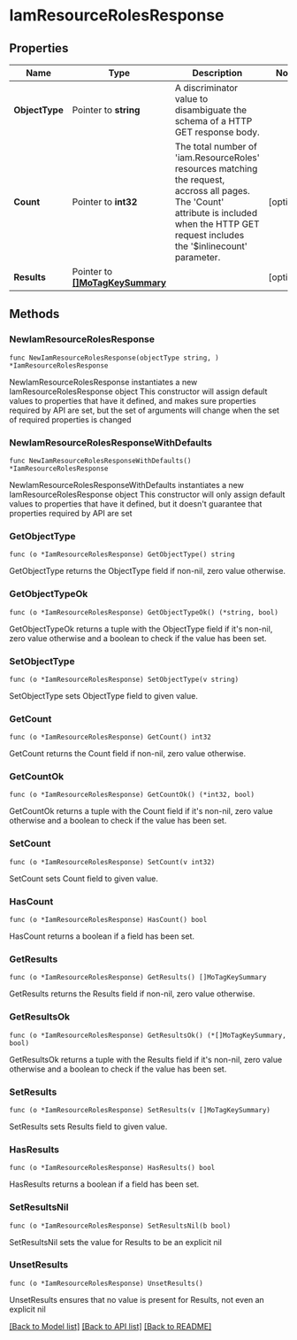 # IamResourceRolesResponse

## Properties

Name | Type | Description | Notes
------------ | ------------- | ------------- | -------------
**ObjectType** | Pointer to **string** | A discriminator value to disambiguate the schema of a HTTP GET response body. | 
**Count** | Pointer to **int32** | The total number of &#39;iam.ResourceRoles&#39; resources matching the request, accross all pages. The &#39;Count&#39; attribute is included when the HTTP GET request includes the &#39;$inlinecount&#39; parameter. | [optional] 
**Results** | Pointer to [**[]MoTagKeySummary**](MoTagKeySummary.md) |  | [optional] 

## Methods

### NewIamResourceRolesResponse

`func NewIamResourceRolesResponse(objectType string, ) *IamResourceRolesResponse`

NewIamResourceRolesResponse instantiates a new IamResourceRolesResponse object
This constructor will assign default values to properties that have it defined,
and makes sure properties required by API are set, but the set of arguments
will change when the set of required properties is changed

### NewIamResourceRolesResponseWithDefaults

`func NewIamResourceRolesResponseWithDefaults() *IamResourceRolesResponse`

NewIamResourceRolesResponseWithDefaults instantiates a new IamResourceRolesResponse object
This constructor will only assign default values to properties that have it defined,
but it doesn't guarantee that properties required by API are set

### GetObjectType

`func (o *IamResourceRolesResponse) GetObjectType() string`

GetObjectType returns the ObjectType field if non-nil, zero value otherwise.

### GetObjectTypeOk

`func (o *IamResourceRolesResponse) GetObjectTypeOk() (*string, bool)`

GetObjectTypeOk returns a tuple with the ObjectType field if it's non-nil, zero value otherwise
and a boolean to check if the value has been set.

### SetObjectType

`func (o *IamResourceRolesResponse) SetObjectType(v string)`

SetObjectType sets ObjectType field to given value.


### GetCount

`func (o *IamResourceRolesResponse) GetCount() int32`

GetCount returns the Count field if non-nil, zero value otherwise.

### GetCountOk

`func (o *IamResourceRolesResponse) GetCountOk() (*int32, bool)`

GetCountOk returns a tuple with the Count field if it's non-nil, zero value otherwise
and a boolean to check if the value has been set.

### SetCount

`func (o *IamResourceRolesResponse) SetCount(v int32)`

SetCount sets Count field to given value.

### HasCount

`func (o *IamResourceRolesResponse) HasCount() bool`

HasCount returns a boolean if a field has been set.

### GetResults

`func (o *IamResourceRolesResponse) GetResults() []MoTagKeySummary`

GetResults returns the Results field if non-nil, zero value otherwise.

### GetResultsOk

`func (o *IamResourceRolesResponse) GetResultsOk() (*[]MoTagKeySummary, bool)`

GetResultsOk returns a tuple with the Results field if it's non-nil, zero value otherwise
and a boolean to check if the value has been set.

### SetResults

`func (o *IamResourceRolesResponse) SetResults(v []MoTagKeySummary)`

SetResults sets Results field to given value.

### HasResults

`func (o *IamResourceRolesResponse) HasResults() bool`

HasResults returns a boolean if a field has been set.

### SetResultsNil

`func (o *IamResourceRolesResponse) SetResultsNil(b bool)`

 SetResultsNil sets the value for Results to be an explicit nil

### UnsetResults
`func (o *IamResourceRolesResponse) UnsetResults()`

UnsetResults ensures that no value is present for Results, not even an explicit nil

[[Back to Model list]](../README.md#documentation-for-models) [[Back to API list]](../README.md#documentation-for-api-endpoints) [[Back to README]](../README.md)


